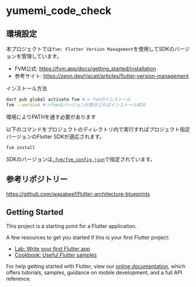 # yumemi_code_check

## 環境設定

本プロジェクトでは`fvm: Flutter Version Management`を使用してSDKのバージョンを管理しています。

- FVM公式: https://fvm.app/docs/getting_started/installation
- 参考サイト: https://zenn.dev/riscait/articles/flutter-version-management

インストール方法
```bash
dart pub global activate fvm #-> fvmのインストール
fvm --version #->fvmのバージョンが表示さればインストール成功
```

環境によりPATHを通す必要があります

以下のコマンドをプロジェクトのディレクトリ内で実行すればプロジェクト指定バージョンのFlutter SDKが適応されます。

```
fvm install
```

SDKのバージョンは[`.fvm/fvm_config.json`](.fvm/fvm_config.json)で指定されています。

## 参考リポジトリー
https://github.com/wasabeef/flutter-architecture-blueprints

## Getting Started

This project is a starting point for a Flutter application.

A few resources to get you started if this is your first Flutter project:

- [Lab: Write your first Flutter app](https://flutter.dev/docs/get-started/codelab)
- [Cookbook: Useful Flutter samples](https://flutter.dev/docs/cookbook)

For help getting started with Flutter, view our
[online documentation](https://flutter.dev/docs), which offers tutorials,
samples, guidance on mobile development, and a full API reference.
